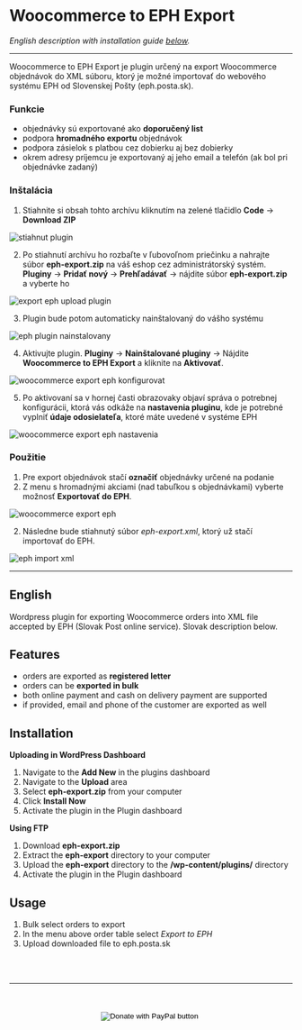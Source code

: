 # Woocommerce to EPH Export
*English description with installation guide [below](#ENG).*

---

Woocommerce to EPH Export je plugin určený na export Woocommerce objednávok do XML súboru, ktorý je možné importovať do webového systému EPH od Slovenskej Pošty (eph.posta.sk).

### **Funkcie**
- objednávky sú exportované ako **doporučený list**
- podpora **hromadného exportu** objednávok
- podpora zásielok s platbou cez dobierku aj bez dobierky
- okrem adresy príjemcu je exportovaný aj jeho email a telefón (ak bol pri objednávke zadaný)

### **Inštalácia**

1. Stiahnite si obsah tohto archívu kliknutím na zelené tlačidlo **Code** -> **Download ZIP**

![stiahnut plugin](https://i.imgur.com/8Nfa3X9.png "Stiahnuť")

2. Po stiahnutí archívu ho rozbaľte v ľubovoľnom priečinku a nahrajte súbor **eph-export.zip** na váš eshop cez administrátorský systém. **Pluginy** -> **Pridať nový** -> **Prehľadávať** -> nájdite súbor **eph-export.zip** a vyberte ho

![export eph upload plugin](https://i.imgur.com/5S0LNsm.png "Upladnúť plugin")

3. Plugin bude potom automaticky nainštalovaný do vášho systému

![eph plugin nainstalovany](https://i.imgur.com/8x87FVB.png "Nainštalované")

4. Aktivujte plugin. **Pluginy** -> **Nainštalované pluginy** -> Nájdite **Woocommerce to EPH Export** a kliknite na **Aktivovať**. 

![woocommerce export eph konfigurovat](https://i.imgur.com/PeXAG16.png "Konfigurovať")

5. Po aktivovaní sa v hornej časti obrazovaky objaví správa o potrebnej konfigurácii, ktorá vás odkáže na **nastavenia pluginu**, kde je potrebné vyplniť **údaje odosielateľa**, ktoré máte uvedené v systéme EPH

![woocommerce export eph nastavenia](https://i.imgur.com/AI6coUz.png "Nastaviť")

### **Použitie**

1. Pre export objednávok stačí **označiť** objednávky určené na podanie
2. Z menu s hromadnými akciami (nad tabuľkou s objednávkami) vyberte možnosť **Exportovať do EPH**.

![woocommerce export eph](https://i.imgur.com/D8BHtM7.png "Exportovať do EPH")

2. Následne bude stiahnutý súbor *eph-export.xml*, ktorý už stačí importovať do EPH.

![eph import xml](https://i.imgur.com/Z02YBaP.png "Exportovať do EPH")

---

## **<a name="ENG"></a>English**
Wordpress plugin for exporting Woocommerce orders into XML file accepted by EPH (Slovak Post online service). Slovak description below.

## **Features**
- orders are exported as **registered letter**
- orders can be **exported in bulk**
- both online payment and cash on delivery payment are supported
- if provided, email and phone of the customer are exported as well

## **Installation**

**Uploading in WordPress Dashboard**
1. Navigate to the **Add New** in the plugins dashboard
2. Navigate to the **Upload** area
3. Select **eph-export.zip** from your computer
4. Click **Install Now**
5. Activate the plugin in the Plugin dashboard

**Using FTP**
1. Download **eph-export.zip**
2. Extract the **eph-export** directory to your computer
3. Upload the **eph-export** directory to the **/wp-content/plugins/** directory
4. Activate the plugin in the Plugin dashboard

## **Usage**
1. Bulk select orders to export
2. In the menu above order table select *Export to EPH*
3. Upload downloaded file to eph.posta.sk

<br>
<br>

---
<br>
<br>

<center>
<form action="https://www.paypal.com/cgi-bin/webscr" method="post" target="_top">
<input type="hidden" name="cmd" value="_s-xclick" />
<input type="hidden" name="hosted_button_id" value="V99XZ6KQHKKLS" />
<input type="image" src="https://www.paypalobjects.com/en_US/i/btn/btn_donateCC_LG.gif" border="0" name="submit" title="PayPal - The safer, easier way to pay online!" alt="Donate with PayPal button" />
<img alt="" border="0" src="https://www.paypal.com/en_SK/i/scr/pixel.gif" width="1" height="1" />
</form>
</center>
